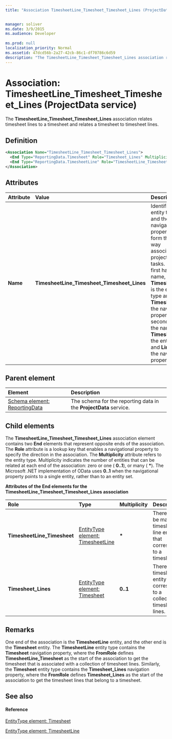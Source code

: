 ```yaml
---
title: "Association TimesheetLine_Timesheet_Timesheet_Lines (ProjectData service)"

 
manager: soliver
ms.date: 3/9/2015
ms.audience: Developer
 
ms.prod: null
localization_priority: Normal
ms.assetid: 47dcd56b-2a27-42cb-86c1-df70786c6d59
description: "The TimesheetLine_Timesheet_Timesheet_Lines association relates timesheet lines to a timesheet and relates a timesheet to timesheet lines."
---
```


# Association: TimesheetLine_Timesheet_Timesheet_Lines (ProjectData service)

The **TimesheetLine_Timesheet_Timesheet_Lines** association relates timesheet lines to a timesheet and relates a timesheet to timesheet lines. 
  
## Definition

```XML
<Association Name="TimesheetLine_Timesheet_Timesheet_Lines">
  <End Type="ReportingData.Timesheet" Role="Timesheet_Lines" Multiplicity="0..1" />
  <End Type="ReportingData.TimesheetLine" Role="TimesheetLine_Timesheet" Multiplicity="*" />
</Association>
```

## Attributes

|**Attribute**|**Value**|**Description**|
|:-----|:-----|:-----|
|**Name** <br/> |**TimesheetLine_Timesheet_Timesheet_Lines** <br/> |Identifies the entity types and the navigation properties that form the two-way association for projects and tasks. In the first half of the name, **TimesheetLine** is the entity type and **Timesheet** is the navigation property. In the second half of the name, **Timesheet** is the entity type and **Lines** is the navigation property.  <br/> |
   
## Parent element

|**Element**|**Description**|
|:-----|:-----|
|[Schema element: ReportingData](schema-reportingdata-projectdata-service.md) <br/> |The schema for the reporting data in the **ProjectData** service.  <br/> |
   
## Child elements

The **TimesheetLine_Timesheet_Timesheet_Lines** association element contains two **End** elements that represent opposite ends of the association. The **Role** attribute is a lookup key that enables a navigational property to specify the direction in the association. The **Multiplicity** attribute refers to the entity type. Multiplicity indicates the number of entities that can be related at each end of the association: zero or one ( **0..1**), or many ( **\***). The Microsoft .NET implementation of OData uses **0..1** when the navigational property points to a single entity, rather than to an entity set. 
  
**Attributes of the End elements for the TimesheetLine_Timesheet_Timesheet_Lines association**

|**Role**|**Type**|**Multiplicity**|**Description**|
|:-----|:-----|:-----|:-----|
|**TimesheetLine_Timesheet** <br/> |[EntityType element: TimesheetLine](entitytype-timesheetline-projectdata-service.md) <br/> |**\*** <br/> |There can be many timesheet line entities that correspond to a timesheet.  <br/> |
|**Timesheet_Lines** <br/> |[EntityType element: Timesheet](entitytype-timesheet-projectdata-service.md) <br/> |**0..1** <br/> |There is one timesheet entity that corresponds to a collection of timesheet lines.  <br/> |
   
## Remarks

One end of the association is the **TimesheetLine** entity, and the other end is the **Timesheet** entity. The **TimesheetLine** entity type contains the **Timesheet** navigation property, where the **FromRole** defines **TimesheetLine_Timesheet** as the start of the association to get the timesheet that is associated with a collection of timesheet lines. Similarly, the **Timesheet** entity type contains the **Timesheet_Lines** navigation property, where the **FromRole** defines **Timesheet_Lines** as the start of the association to get the timesheet lines that belong to a timesheet. 
  
## See also

#### Reference

[EntityType element: Timesheet](entitytype-timesheet-projectdata-service.md)
  
[EntityType element: TimesheetLine](entitytype-timesheetline-projectdata-service.md)

